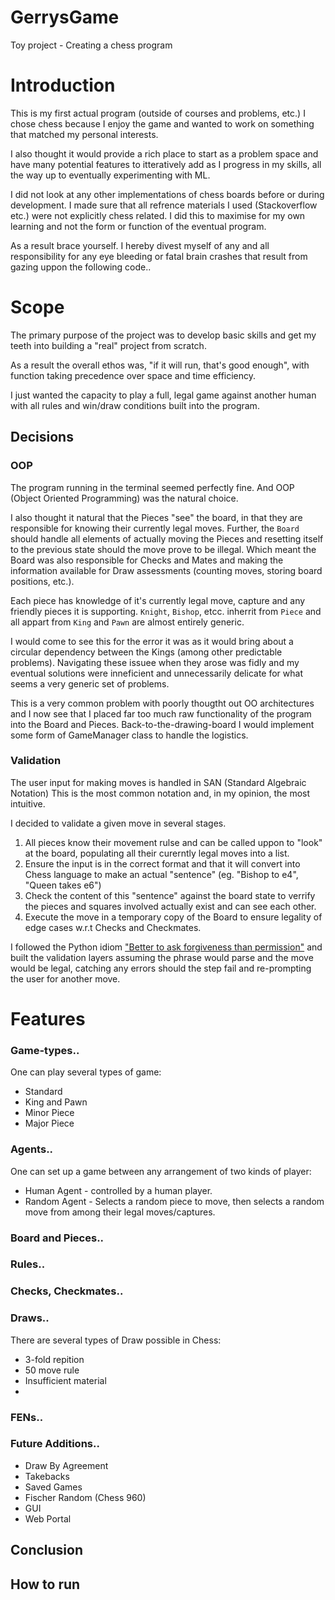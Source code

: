 # GerrysGame
Toy project - Creating a chess program

# Introduction

This is my first actual program (outside of courses and problems, etc.)
I chose chess because I enjoy the game and wanted to work on something that matched my personal interests.

I also thought it would provide a rich place to start as a problem space and have many potential features
to itteratively add as I progress in my skills, all the way up to eventually experimenting with ML.

I did not look at any other implementations of chess boards before or during development. I made sure that all refrence materials I used (Stackoverflow etc.) were not explicitly chess related. I did this to maximise for my own learning and not the form or function of the eventual program.

As a result brace yourself. I hereby divest myself of any and all responsibility for any eye bleeding or fatal brain crashes that result from gazing uppon the following code..

# Scope

The primary purpose of the project was to develop basic skills and get my teeth into building a "real" project from scratch.

As a result the overall ethos was, "if it will run, that's good enough", with function taking precedence over space and time efficiency.

I just wanted the capacity to play a full, legal game against another human with all rules and win/draw conditions built into the program.

## Decisions

### OOP

The program running in the terminal seemed perfectly fine.
And OOP (Object Oriented Programming) was the natural choice.

I also thought it natural that the Pieces "see" the board, in that they are responsible for knowing their currently legal moves.
Further, the `Board` should handle all elements of actually moving the Pieces and resetting itself to the previous state should the move prove to be illegal.
Which meant the Board was also responsible for Checks and Mates and making the information available for Draw assessments (counting moves, storing board positions, etc.). 

Each piece has knowledge of it's currently legal move, capture and any friendly pieces it is supporting.
`Knight`, `Bishop`, etcc. inherrit from `Piece` and all appart from `King` and `Pawn` are almost entirely generic. 

I would come to see this for the error it was as it would bring about a circular dependency between the Kings (among other predictable problems).
Navigating these issuee when they arose was fidly and my eventual solutions were inneficient and unnecessarily delicate for what seems a very generic set of problems.

This is a very common problem with poorly thougtht out OO architectures and I now see that I placed far too much raw functionality of the program into the Board and Pieces. Back-to-the-drawing-board I would implement some form of GameManager class to handle the logistics.

### Validation

The user input for making moves is handled in SAN (Standard Algebraic Notation) This is the most common notation and, in my opinion, the most intuitive.

I decided to validate a given move in several stages. 
1. All pieces know their movement rulse and can be called uppon to "look" at the board, populating all their curerntly legal moves into a list.
2. Ensure the input is in the correct format and that it will convert into Chess language to make an actual "sentence" (eg. "Bishop to e4", "Queen takes e6")
3. Check the content of this "sentence" against the board state to verrify the pieces and squares involved actually exist and can see each other.
4. Execute the move in a temporary copy of the Board to ensure legality of edge cases w.r.t Checks and Checkmates.

I followed the Python idiom ["Better to ask forgiveness than permission"](https://devblogs.microsoft.com/python/idiomatic-python-eafp-versus-lbyl/#:~:text=One%20idiomatic%20practice%20in%20Python,ask%20for%20forgiveness%20than%20permission%E2%80%9D.) and built the validation layers assuming the phrase would parse and the move would be legal, catching any errors should the step fail and re-prompting the user for another move.

# Features

### Game-types..

One can play several types of game:
* Standard 
* King and Pawn
* Minor Piece
* Major Piece

### Agents..

One can set up a game between any arrangement of two kinds of player:
* Human Agent - controlled by a human player.
* Random Agent - Selects a random piece to move, then selects a random move from among their legal moves/captures.

### Board and Pieces..
### Rules..
### Checks, Checkmates..
### Draws..

There are several types of Draw possible in Chess:
* 3-fold repition
* 50 move rule
* Insufficient material
* 

### FENs..
### Future Additions..
* Draw By Agreement
* Takebacks
* Saved Games
* Fischer Random (Chess 960)
* GUI
* Web Portal


## Conclusion




## How to run




